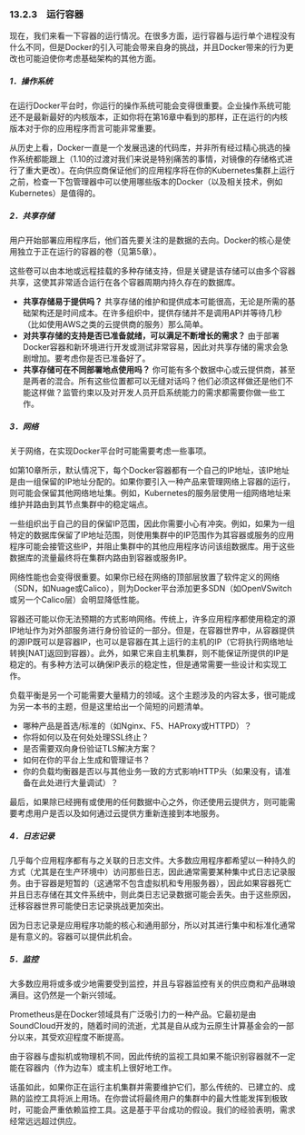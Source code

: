 ### 13.2.3　运行容器

现在，我们来看一下容器的运行情况。在很多方面，运行容器与运行单个进程没有什么不同，但是Docker的引入可能会带来自身的挑战，并且Docker带来的行为更改也可能迫使你考虑基础架构的其他方面。

##### 1．操作系统

在运行Docker平台时，你运行的操作系统可能会变得很重要。企业操作系统可能还不是最新最好的内核版本，正如你将在第16章中看到的那样，正在运行的内核版本对于你的应用程序而言可能非常重要。

从历史上看，Docker一直是一个发展迅速的代码库，并非所有经过精心挑选的操作系统都能跟上（1.10的过渡对我们来说是特别痛苦的事情，对镜像的存储格式进行了重大更改）。在向供应商保证他们的应用程序将在你的Kubernetes集群上运行之前，检查一下包管理器中可以使用哪些版本的Docker（以及相关技术，例如Kubernetes）是值得的。

##### 2．共享存储

用户开始部署应用程序后，他们首先要关注的是数据的去向。Docker的核心是使用独立于正在运行的容器的卷（见第5章）。

这些卷可以由本地或远程挂载的多种存储支持，但是关键是该存储可以由多个容器共享，这使其非常适合运行在各个容器周期内持久存在的数据库。

+ **共享存储易于提供吗？** 共享存储的维护和提供成本可能很高，无论是所需的基础架构还是时间成本。在许多组织中，提供存储并不是调用API并等待几秒（比如使用AWS之类的云提供商的服务）那么简单。
+ **对共享存储的支持是否已准备就绪，可以满足不断增长的需求？** 由于部署Docker容器和新环境进行开发或测试非常容易，因此对共享存储的需求会急剧增加。要考虑你是否已准备好了。
+ **共享存储可在不同部署地点使用吗？** 你可能有多个数据中心或云提供商，甚至是两者的混合。所有这些位置都可以无缝对话吗？他们必须这样做还是他们不能这样做？监管约束以及对开发人员开启系统能力的需求都需要你做一些工作。

##### 3．网络

关于网络，在实现Docker平台时可能需要考虑一些事项。

如第10章所示，默认情况下，每个Docker容器都有一个自己的IP地址，该IP地址是由一组保留的IP地址分配的。如果你要引入一种产品来管理网络上容器的运行，则可能会保留其他网络地址集。例如，Kubernetes的服务层使用一组网络地址来维护并路由到其节点集群中的稳定端点。

一些组织出于自己的目的保留IP范围，因此你需要小心有冲突。例如，如果为一组特定的数据库保留了IP地址范围，则使用集群中的IP范围作为其容器或服务的应用程序可能会接管这些IP，并阻止集群中的其他应用程序访问该组数据库。用于这些数据库的流量最终将在集群内路由到容器或服务IP。

网络性能也会变得很重要。如果你已经在网络的顶部层放置了软件定义的网络（SDN，如Nuage或Calico），则为Docker平台添加更多SDN（如OpenVSwitch或另一个Calico层）会明显降低性能。

容器还可能以你无法预期的方式影响网络。传统上，许多应用程序都使用稳定的源IP地址作为对外部服务进行身份验证的一部分。但是，在容器世界中，从容器提供的源IP既可以是容器IP，也可以是容器在其上运行的主机的IP（它将执行网络地址转换[NAT]返回到容器）。此外，如果它来自主机集群，则不能保证所提供的IP是稳定的。有多种方法可以确保IP表示的稳定性，但是通常需要一些设计和实现工作。

负载平衡是另一个可能需要大量精力的领域。这个主题涉及的内容太多，很可能成为另一本书的主题，但是这里给出一个简短的问题清单。

+ 哪种产品是首选/标准的（如Nginx、F5、HAProxy或HTTPD）？
+ 你将如何以及在何处处理SSL终止？
+ 是否需要双向身份验证TLS解决方案？
+ 如何在你的平台上生成和管理证书？
+ 你的负载均衡器是否以与其他业务一致的方式影响HTTP头（如果没有，请准备在此处进行大量调试）？

最后，如果除已经拥有或使用的任何数据中心之外，你还使用云提供方，则可能需要考虑用户是否以及如何通过云提供方重新连接到本地服务。

##### 4．日志记录

几乎每个应用程序都有与之关联的日志文件。大多数应用程序都希望以一种持久的方式（尤其是在生产环境中）访问那些日志，因此通常需要某种集中式日志记录服务。由于容器是短暂的（这通常不包含虚拟机和专用服务器），因此如果容器死亡并且日志存储在其文件系统中，则此类日志记录数据可能会丢失。由于这些原因，迁移容器世界可能使日志记录挑战更加突出。

因为日志记录是应用程序功能的核心和通用部分，所以对其进行集中和标准化通常是有意义的。容器可以提供此机会。

##### 5．监控

大多数应用将或多或少地需要受到监控，并且与容器监控有关的供应商和产品琳琅满目。这仍然是一个新兴领域。

Prometheus是在Docker领域具有广泛吸引力的一种产品。它最初是由SoundCloud开发的，随着时间的流逝，尤其是自从成为云原生计算基金会的一部分以来，其受欢迎程度不断提高。

由于容器与虚拟机或物理机不同，因此传统的监视工具如果不能识别容器就不一定能在容器内（作为边车）或主机上很好地工作。

话虽如此，如果你正在运行主机集群并需要维护它们，那么传统的、已建立的、成熟的监控工具将派上用场。在你尝试将最终用户的集群中的最大性能发挥到极致时，可能会严重依赖监控工具。这是基于平台成功的假设。我们的经验表明，需求经常远远超过供应。


